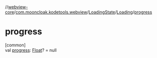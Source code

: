//[webview-core](../../../../index.md)/[com.mooncloak.kodetools.webview](../../index.md)/[LoadingState](../index.md)/[Loading](index.md)/[progress](progress.md)

# progress

[common]\
val [progress](progress.md): [Float](https://kotlinlang.org/api/latest/jvm/stdlib/kotlin/-float/index.html)? = null
